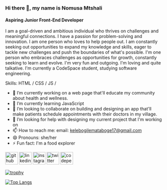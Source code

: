 ### Hi there 👋, my name is Nomusa Mtshali
#### Aspiring Junior Front-End Developer


I am a goal-driven and ambitious individual who thrives on challenges and meaningful connections. I have a passion for problem-solving and innovation. I am one person who loves to help people out. I am constantly seeking out opportunities to expand my knowledge and skills, eager to tackle new challenges and push the boundaries of what's possible. I'm one person who embraces challenges as opportunities for growth, constantly seeking to learn and evolve. I'm very fun and outgoing. I'm loving and quite talkative. I'm currently a CodeSpace student, studying software engineering.

Skills: HTML / CSS / JS / 

- 🔭 I’m currently working on  a web page that'll educate my community about health and wellness. 
- 🌱 I’m currently learning JavaScript 
- 👯 I’m looking to collaborate on building and designing an app that'll make patients schedule appointments with their doctors in my village. 
- 🤔 I’m looking for help with designing my current project that I'm working on 
- 📫 How to reach me: email: kelebogilemataboge17@gmail.com 
- 😄 Pronouns: she/her 
- ⚡ Fun fact: I'm a food explorer 


[<img src='https://cdn.jsdelivr.net/npm/simple-icons@3.0.1/icons/github.svg' alt='github' height='40'>](https://github.com/nomusamtshali)  [<img src='https://cdn.jsdelivr.net/npm/simple-icons@3.0.1/icons/linkedin.svg' alt='linkedin' height='40'>](https://www.linkedin.com/in/Nomusa-Mtshali/)  [<img src='https://cdn.jsdelivr.net/npm/simple-icons@3.0.1/icons/instagram.svg' alt='instagram' height='40'>](https://www.instagram.com/km.mataboge/)  [<img src='https://cdn.jsdelivr.net/npm/simple-icons@3.0.1/icons/twitter.svg' alt='twitter' height='40'>](https://twitter.com/km_mataboge)  [<img src='https://cdn.jsdelivr.net/npm/simple-icons@3.0.1/icons/codepen.svg' alt='codepen' height='40'>](https://codepen.io/Kelebogile-Mataboge)  

[![trophy](https://github-profile-trophy.vercel.app/?username=nomusamtshali)](https://github.com/ryo-ma/github-profile-trophy)

[![Top Langs](https://github-readme-stats.vercel.app/api/top-langs/?username=nomusamtshali)](https://github.com/anuraghazra/github-readme-stats)






<!---
nomusamtshali/nomusamtshali is a ✨ special ✨ repository because its `README.md` (this file) appears on your GitHub profile.
You can click the Preview link to take a look at your changes.
--->
